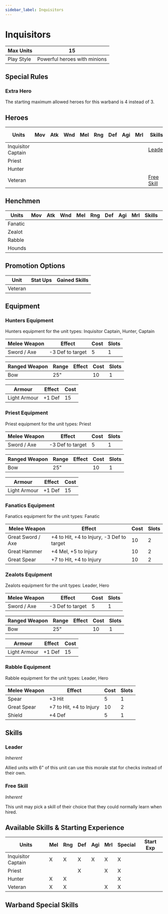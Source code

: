 ```yaml
---
sidebar_label: Inquisitors
---
```

# Inquisitors


| Max Units | 15 |
| ---- | ---- |
| Play Style | Powerful heroes with minions |

## Special Rules
### Extra Hero
The starting maximum allowed heroes for this warband is 4 instead of 3.
## Heroes
| Units | Mov | Atk | Wnd | Mel | Rng | Def | Agi | Mrl | Skills | Cost |  Cap | Skill Ups |
| ---- | ---- | ---- | ---- | ---- | ---- | ---- | ---- | ---- | ---- | ---- | ---- | ---- |
| Inquisitor Captain |  |  |  |  |  |  |  |  | [Leader](#leader) | 0 | None | [\[Link\]](docs/8.%20Reference/4.%20Skill%20Search.md?filter=Melee,Ranged,Defense,Agility,Morale,Inquisitors) |
| Priest |  |  |  |  |  |  |  |  |  | 0 | 1 | [\[Link\]](docs/8.%20Reference/4.%20Skill%20Search.md?filter=Defense,Morale,Inquisitors) |
| Hunter |  |  |  |  |  |  |  |  |  | 0 | None | [\[Link\]](docs/8.%20Reference/4.%20Skill%20Search.md?filter=Melee,Ranged,Inquisitors) |
| Veteran |  |  |  |  |  |  |  |  | [Free Skill](#free-skill) | 0 | None | [\[Link\]](docs/8.%20Reference/4.%20Skill%20Search.md?filter=Melee,Ranged,Morale,Inquisitors) |

## Henchmen
| Units | Mov | Atk | Wnd | Mel | Rng | Def | Agi | Mrl | Skills | Cost |  Cap |
| ---- | ---- | ---- | ---- | ---- | ---- | ---- | ---- | ---- | ---- | ---- | ---- |
| Fanatic |  |  |  |  |  |  |  |  |  | 0 | 5 |
| Zealot |  |  |  |  |  |  |  |  |  | 0 | None |
| Rabble |  |  |  |  |  |  |  |  |  | 0 | 5 |
| Hounds |  |  |  |  |  |  |  |  |  | 0 | 5 |

## Promotion Options
| Unit | Stat Ups | Gained Skills |
| ---- | ---- | ---- |
| Veteran |  |  |

## Equipment

### Hunters Equipment 
Hunters equipment for the unit types: Inquisitor Captain, Hunter, Captain

| Melee Weapon | Effect | Cost | Slots |
| ---- | ------ | ---- | ----- |
| Sword / Axe | -3 Def to target | 5 | 1 |

| Ranged Weapon | Range | Effect | Cost | Slots |
| ---- | ----- | ------ | ---- | ----- |
| Bow | 25" |  | 10 | 1 |

| Armour | Effect | Cost |
| ---- | ------ | ---- |
| Light Armour | +1 Def | 15 |

### Priest Equipment 
Priest equipment for the unit types: Priest

| Melee Weapon | Effect | Cost | Slots |
| ---- | ------ | ---- | ----- |
| Sword / Axe | -3 Def to target | 5 | 1 |

| Ranged Weapon | Range | Effect | Cost | Slots |
| ---- | ----- | ------ | ---- | ----- |
| Bow | 25" |  | 10 | 1 |

| Armour | Effect | Cost |
| ---- | ------ | ---- |
| Light Armour | +1 Def | 15 |

### Fanatics Equipment 
Fanatics equipment for the unit types: Fanatic

| Melee Weapon | Effect | Cost | Slots |
| ---- | ------ | ---- | ----- |
| Great Sword / Axe | +4 to Hit, +4 to Injury, -3 Def to target | 10 | 2 |
| Great Hammer | +4 Mel, +5 to Injury | 10 | 2 |
| Great Spear | +7 to Hit, +4 to Injury | 10 | 2 |

### Zealots Equipment 
Zealots equipment for the unit types: Leader, Hero

| Melee Weapon | Effect | Cost | Slots |
| ---- | ------ | ---- | ----- |
| Sword / Axe | -3 Def to target | 5 | 1 |

| Ranged Weapon | Range | Effect | Cost | Slots |
| ---- | ----- | ------ | ---- | ----- |
| Bow | 25" |  | 10 | 1 |

| Armour | Effect | Cost |
| ---- | ------ | ---- |
| Light Armour | +1 Def | 15 |

### Rabble Equipment 
Rabble equipment for the unit types: Leader, Hero

| Melee Weapon | Effect | Cost | Slots |
| ---- | ------ | ---- | ----- |
| Spear | +3 Hit | 5 | 1 |
| Great Spear | +7 to Hit, +4 to Injury | 10 | 2 |
| Shield | +4 Def | 5 | 1 |

## Skills 
### Leader
*Inherent*

Allied units with 6" of this unit can use this morale stat for checks instead of their own.
### Free Skill
*Inherent*

This unit may pick a skill of their choice that they could normally learn when hired.

## Available Skills & Starting Experience
| Units | Mel | Rng | Def | Agi | Mrl | Special | Start Exp |
| ---- | ---- | ---- | ---- | ---- | ---- | ---- | ---- |
| Inquisitor Captain | X | X | X | X | X | X |  |
| Priest |  |  | X |  | X | X |  |
| Hunter | X | X |  |  |  | X |  |
| Veteran | X | X |  |  | X | X |  |

## Warband Special Skills 
